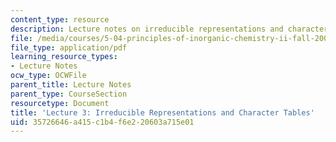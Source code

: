 ```yaml
---
content_type: resource
description: Lecture notes on irreducible representations and character tables.
file: /media/courses/5-04-principles-of-inorganic-chemistry-ii-fall-2008/35726646a415c1b4f6e220603a715e01_Lecture_3.pdf
file_type: application/pdf
learning_resource_types:
- Lecture Notes
ocw_type: OCWFile
parent_title: Lecture Notes
parent_type: CourseSection
resourcetype: Document
title: 'Lecture 3: Irreducible Representations and Character Tables'
uid: 35726646-a415-c1b4-f6e2-20603a715e01
---
```

